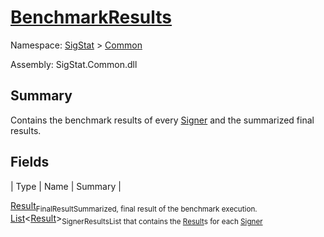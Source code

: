 # [BenchmarkResults](./BenchmarkResults.md)

Namespace: [SigStat]() > [Common](./README.md)

Assembly: SigStat.Common.dll

## Summary
Contains the benchmark results of every [Signer](https://github.com/hargitomi97/sigstat/blob/master/docs/md/SigStat/Common/Signer.md) and the summarized final results.

## Fields

| Type | Name | Summary | 

[Result](./Result.md)<sub>FinalResult</sub><sub>Summarized, final result of the benchmark execution.</sub>
[List](https://docs.microsoft.com/en-us/dotnet/api/System.Collections.Generic.List-1)\<[Result](./Result.md)><sub>SignerResults</sub><sub>List that contains the [Result](https://github.com/hargitomi97/sigstat/blob/master/docs/md/SigStat/Common/Result.md)s for each [Signer](https://github.com/hargitomi97/sigstat/blob/master/docs/md/SigStat/Common/Signer.md)</sub>


